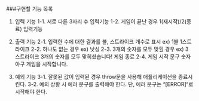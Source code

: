 ###구현할 기능 목록

1. 입력 기능
    1-1. 서로 다른 3자리 수 입력기능
    1-2. 게임이 끝난 경우 1(재시작)/2(종료) 입력기능

2. 출력 기능
    2-1. 입력한 수에 대한 결과를 볼, 스트라이크 개수로 표시
        ex) 1볼 1스트라이크
    2-2. 하나도 없는 경우
        ex) 낫싱
    2-3. 3개의 숫자를 모두 맞힐 경우
        ex) 3 스트라이크
            3개의 숫자를 모두 맞히셨습니다! 게임 종료
    2-4. 게임 시작 문구
        숫자 야구 게임을 시작합니다.

3. 예외 기능
    3-1. 잘못된 값이 입력된 경우 throw문을 사용해 애플리케이션을 종료시킨다.
    3-2. 예외 상황 시 에러 문구를 출력해야 한다. 단, 에러 문구는 “[ERROR]“로 시작해야 한다.
